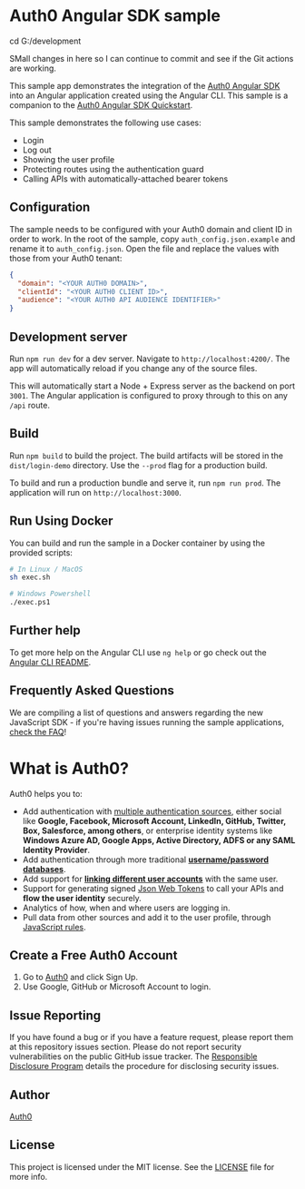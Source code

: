 # Auth0 Angular SDK sample

cd G:/development

SMall changes in here so I can continue to commit and see if the Git actions are working. 

This sample app demonstrates the integration of the [Auth0 Angular SDK](https://github.com/auth0/auth0-angular) into an Angular application created using the Angular CLI. This sample is a companion to the [Auth0 Angular SDK Quickstart](https://auth0.com/docs/quickstart/spa/angular).

This sample demonstrates the following use cases:

- Login
- Log out
- Showing the user profile
- Protecting routes using the authentication guard
- Calling APIs with automatically-attached bearer tokens

## Configuration

The sample needs to be configured with your Auth0 domain and client ID in order to work. In the root of the sample, copy `auth_config.json.example` and rename it to `auth_config.json`. Open the file and replace the values with those from your Auth0 tenant:

```json
{
  "domain": "<YOUR AUTH0 DOMAIN>",
  "clientId": "<YOUR AUTH0 CLIENT ID>",
  "audience": "<YOUR AUTH0 API AUDIENCE IDENTIFIER>"
}
```

## Development server

Run `npm run dev` for a dev server. Navigate to `http://localhost:4200/`. The app will automatically reload if you change any of the source files.

This will automatically start a Node + Express server as the backend on port `3001`. The Angular application is configured to proxy through to this on any `/api` route.

## Build

Run `npm build` to build the project. The build artifacts will be stored in the `dist/login-demo` directory. Use the `--prod` flag for a production build.

To build and run a production bundle and serve it, run `npm run prod`. The application will run on `http://localhost:3000`.

## Run Using Docker

You can build and run the sample in a Docker container by using the provided scripts:

```bash
# In Linux / MacOS
sh exec.sh

# Windows Powershell
./exec.ps1
```

## Further help

To get more help on the Angular CLI use `ng help` or go check out the [Angular CLI README](https://github.com/angular/angular-cli/blob/master/README.md).

## Frequently Asked Questions

We are compiling a list of questions and answers regarding the new JavaScript SDK - if you're having issues running the sample applications, [check the FAQ](https://github.com/auth0/auth0-spa-js/blob/master/FAQ.md)!

# What is Auth0?

Auth0 helps you to:

- Add authentication with [multiple authentication sources](https://auth0.com/docs/identityproviders), either social like **Google, Facebook, Microsoft Account, LinkedIn, GitHub, Twitter, Box, Salesforce, among others**, or enterprise identity systems like **Windows Azure AD, Google Apps, Active Directory, ADFS or any SAML Identity Provider**.
- Add authentication through more traditional **[username/password databases](https://auth0.com/docs/connections/database/custom-db/create-db-connection)**.
- Add support for **[linking different user accounts](https://auth0.com/docs/users/user-account-linking)** with the same user.
- Support for generating signed [Json Web Tokens](https://auth0.com/docs/tokens/json-web-tokens) to call your APIs and **flow the user identity** securely.
- Analytics of how, when and where users are logging in.
- Pull data from other sources and add it to the user profile, through [JavaScript rules](https://auth0.com/docs/rules).

## Create a Free Auth0 Account

1. Go to [Auth0](https://auth0.com/signup) and click Sign Up.
2. Use Google, GitHub or Microsoft Account to login.

## Issue Reporting

If you have found a bug or if you have a feature request, please report them at this repository issues section. Please do not report security vulnerabilities on the public GitHub issue tracker. The [Responsible Disclosure Program](https://auth0.com/whitehat) details the procedure for disclosing security issues.

## Author

[Auth0](https://auth0.com)

## License

This project is licensed under the MIT license. See the [LICENSE](../LICENSE) file for more info.
